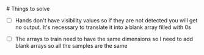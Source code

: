 # Things to solve

- [ ] Hands don't have visibility values so if they are not detected you will get no output. It's necessary to translate it into a blank array filled with 0s

- [ ] The arrays to train need to have the same dimensions so I need to add blank arrays so all the samples are the same

  


